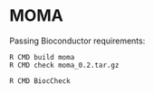 # MOMA


Passing Bioconductor requirements:
	
	R CMD build moma
	R CMD check moma_0.2.tar.gz

	R CMD BiocCheck
